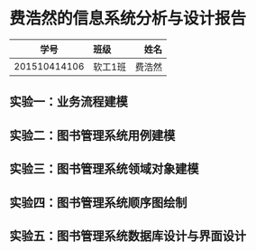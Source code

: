 # 费浩然的信息系统分析与设计报告

|    学号   |       班级       |      姓名     |
|:-------:|:------------- | ----------:|
|   201510414106  |     软工1班     |   费浩然   |

## 实验一：业务流程建模


## 实验二：图书管理系统用例建模


## 实验三：图书管理系统领域对象建模


## 实验四：图书管理系统顺序图绘制


## 实验五：图书管理系统数据库设计与界面设计